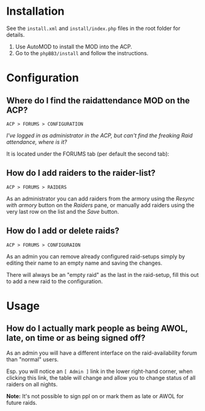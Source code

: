 

# Installation #
See the `install.xml` and `install/index.php` files in the root folder for details.

  1. Use AutoMOD to install the MOD into the ACP.
  1. Go to the `phpBB3/install` and follow the instructions.

# Configuration #
## Where do I find the raidattendance MOD on the ACP? ##
`ACP > FORUMS > CONFIGURATION`

_I've logged in as administrator in the ACP, but can't find the freaking Raid attendance, where is it?_

It is located under the FORUMS tab (per default the second tab):

## How do I add raiders to the raider-list? ##
`ACP > FORUMS > RAIDERS`

As an administrator you can add raiders from the armory using the _Resync with armory_ button on the _Raiders_ pane, or manually add raiders using the very last row on the list and the _Save_ button.

## How do I add or delete raids? ##
`ACP > FORUMS > CONFIGURAION`

As an admin you can remove already configured raid-setups simply by editing their name to an empty name and saving the changes.

There will always be an "empty raid" as the last in the raid-setup, fill this out to add a new raid to the configuration.

# Usage #
## How do I actually mark people as being AWOL, late, on time or as being signed off? ##
As an admin you will have a different interface on the raid-availability forum than "normal" users.

Esp. you will notice an `[ Admin ]` link in the lower right-hand corner, when clicking this link, the table will change and allow you to change status of all raiders on all nights.

**Note:** It's not possible to sign ppl on or mark them as late or AWOL for future raids.
